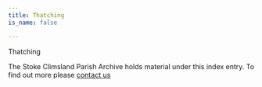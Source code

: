 ```yaml
---
title: Thatching
is_name: false

---
```


Thatching


The Stoke Climsland Parish Archive holds material under this index entry. To find out more please [contact us](/contact/)
